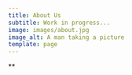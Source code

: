 ```yaml
---
title: About Us
subtitle: Work in progress...
image: images/about.jpg
image_alt: A man taking a picture
template: page
---
```

**
